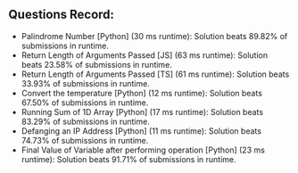 ## Questions Record:
<ul>
<li> Palindrome Number [Python] (30 ms runtime): Solution beats 89.82% of submissions in runtime.</li>
<li> Return Length of Arguments Passed [JS] (63 ms runtime): Solution beats 23.58% of submissions in runtime.</li>
<li> Return Length of Arguments Passed [TS] (61 ms runtime): Solution beats 33.93% of submissions in runtime.</li>
<li> Convert the temperature [Python] (12 ms runtime): Solution beats 67.50% of submissions in runtime.</li>
<li> Running Sum of 1D Array [Python] (17 ms runtime): Solution beats 83.29% of submissions in runtime.</li>
<li> Defanging an IP Address [Python] (11 ms runtime): Solution beats 74.73% of submissions in runtime.</li>
<li> Final Value of Variable after performing operation [Python] (23 ms runtime): Solution beats 91.71% of submissions in runtime.</li>
</ul>

